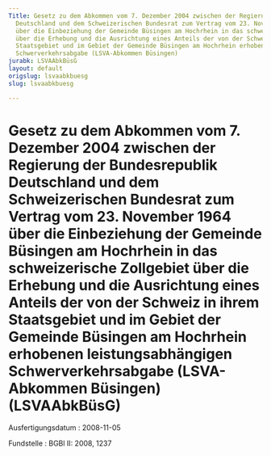 ```yaml
---
Title: Gesetz zu dem Abkommen vom 7. Dezember 2004 zwischen der Regierung der Bundesrepublik
  Deutschland und dem Schweizerischen Bundesrat zum Vertrag vom 23. November 1964
  über die Einbeziehung der Gemeinde Büsingen am Hochrhein in das schweizerische Zollgebiet
  über die Erhebung und die Ausrichtung eines Anteils der von der Schweiz in ihrem
  Staatsgebiet und im Gebiet der Gemeinde Büsingen am Hochrhein erhobenen leistungsabhängigen
  Schwerverkehrsabgabe (LSVA-Abkommen Büsingen)
jurabk: LSVAAbkBüsG
layout: default
origslug: lsvaabkbuesg
slug: lsvaabkbuesg

---
```


# Gesetz zu dem Abkommen vom 7. Dezember 2004 zwischen der Regierung der Bundesrepublik Deutschland und dem Schweizerischen Bundesrat zum Vertrag vom 23. November 1964 über die Einbeziehung der Gemeinde Büsingen am Hochrhein in das schweizerische Zollgebiet über die Erhebung und die Ausrichtung eines Anteils der von der Schweiz in ihrem Staatsgebiet und im Gebiet der Gemeinde Büsingen am Hochrhein erhobenen leistungsabhängigen Schwerverkehrsabgabe (LSVA-Abkommen Büsingen) (LSVAAbkBüsG)

Ausfertigungsdatum
:   2008-11-05

Fundstelle
:   BGBl II: 2008, 1237

